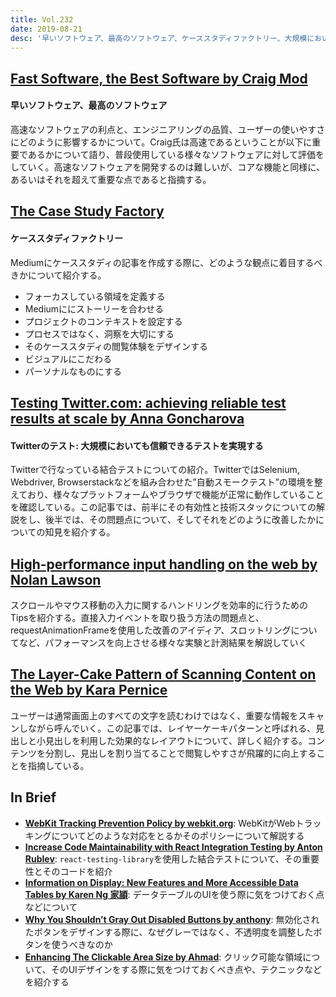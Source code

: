 ```yaml
---
title: Vol.232
date: 2019-08-21
desc: '早いソフトウェア、最高のソフトウェア、ケーススタディファクトリー、大規模においても信頼できるテストを実現する、ほか計10リンク'
---
```


## [Fast Software, the Best Software by Craig Mod](https://craigmod.com/essays/fast_software/)

#### 早いソフトウェア、最高のソフトウェア
高速なソフトウェアの利点と、エンジニアリングの品質、ユーザーの使いやすさにどのように影響するかについて。Craig氏は高速であるということが以下に重要であるかについて語り、普段使用している様々なソフトウェアに対して評価をしていく。高速なソフトウェアを開発するのは難しいが、コアな機能と同様に、あるいはそれを超えて重要な点であると指摘する。

## [The Case Study Factory](https://essays.uxdesign.cc/case-study-factory/)

#### ケーススタディファクトリー
Mediumにケーススタディの記事を作成する際に、どのような観点に着目するべきかについて紹介する。

- フォーカスしている領域を定義する
- Mediumににストーリーを合わせる
- プロジェクトのコンテキストを設定する
- プロセスではなく、洞察を大切にする
- そのケーススタディの閲覧体験をデザインする
- ビジュアルにこだわる
- パーソナルなものにする

## [Testing Twitter.com: achieving reliable test results at scale by Anna Goncharova](https://blog.twitter.com/engineering/en_us/topics/infrastructure/2019/integrationtestsatscale.html)

#### Twitterのテスト: 大規模においても信頼できるテストを実現する
Twitterで行なっている結合テストについての紹介。TwitterではSelenium, Webdriver, Browserstackなどを組み合わせた”自動スモークテスト”の環境を整えており、様々なプラットフォームやブラウザで機能が正常に動作していることを確認している。この記事では、前半にその有効性と技術スタックについての解説をし、後半では、その問題点について、そしてそれをどのように改善したかについての知見を紹介する。

## [High-performance input handling on the web by Nolan Lawson](https://nolanlawson.com/2019/08/11/high-performance-input-handling-on-the-web/)

スクロールやマウス移動の入力に関するハンドリングを効率的に行うためのTipsを紹介する。直接入力イベントを取り扱う方法の問題点と、requestAnimationFrameを使用した改善のアイディア、スロットリングについてなど、パフォーマンスを向上させる様々な実験と計測結果を解説していく

## [The Layer-Cake Pattern of Scanning Content on the Web by Kara Pernice](https://www.nngroup.com/articles/layer-cake-pattern-scanning/)

ユーザーは通常画面上のすべての文字を読むわけではなく、重要な情報をスキャンしながら呼んでいく。この記事では、レイヤーケーキパターンと呼ばれる、見出しと小見出しを利用した効果的なレイアウトについて、詳しく紹介する。コンテンツを分割し、見出しを割り当てることで閲覧しやすさが飛躍的に向上することを指摘している。

## In Brief
- [**WebKit Tracking Prevention Policy by webkit.org**](https://webkit.org/tracking-prevention-policy/): WebKitがWebトラッキングについてどのような対応をとるかそのポリシーについて解説する
- [**Increase Code Maintainability with React Integration Testing by Anton Rublev**](https://www.toptal.com/react/react-testing-library-tutorial): `react-testing-library`を使用した結合テストについて、その重要性とそのコードを紹介
- [**Information on Display: New Features and More Accessible Data Tables by Karen Ng 家頴**](https://medium.com/google-design/information-on-display-new-features-and-more-accessible-data-tables-8d4025ddcb57): データテーブルのUIを使う際に気をつけておく点などについて
- [**Why You Shouldn’t Gray Out Disabled Buttons by anthony**](https://uxmovement.com/buttons/why-you-shouldnt-gray-out-disabled-buttons/): 無効化されたボタンをデザインする際に、なぜグレーではなく、不透明度を調整したボタンを使うべきなのか
- [**Enhancing The Clickable Area Size by Ahmad**](https://ishadeed.com/article/clickable-area/): クリック可能な領域について、そのUIデザインをする際に気をつけておくべき点や、テクニックなどを紹介する


